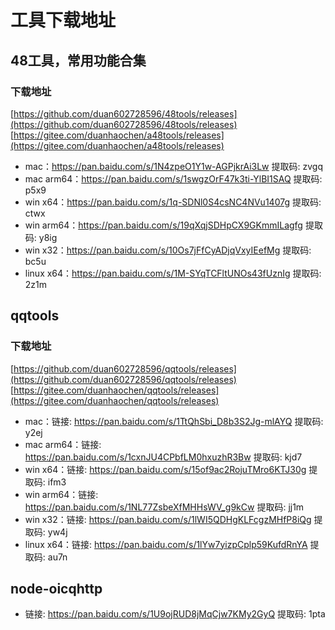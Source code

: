 # 工具下载地址

## 48工具，常用功能合集

### 下载地址
[https://github.com/duan602728596/48tools/releases](https://github.com/duan602728596/48tools/releases)   
[https://gitee.com/duanhaochen/a48tools/releases](https://gitee.com/duanhaochen/a48tools/releases)
* mac：https://pan.baidu.com/s/1N4zpeO1Y1w-AGPjkrAi3Lw 提取码: zvgq
* mac arm64：https://pan.baidu.com/s/1swgzOrF47k3ti-YlBI1SAQ 提取码: p5x9
* win x64：https://pan.baidu.com/s/1q-SDNl0S4csNC4NVu1407g 提取码: ctwx
* win arm64：https://pan.baidu.com/s/19qXqjSDHpCX9GKmmILagfg 提取码: y8ig
* win x32：https://pan.baidu.com/s/10Os7jFfCyADjqVxyIEefMg 提取码: bc5u
* linux x64：https://pan.baidu.com/s/1M-SYqTCFltUNOs43fUznIg 提取码: 2z1m

## qqtools

### 下载地址
[https://github.com/duan602728596/qqtools/releases](https://github.com/duan602728596/qqtools/releases)   
[https://gitee.com/duanhaochen/qqtools/releases](https://gitee.com/duanhaochen/qqtools/releases)
* mac：链接: https://pan.baidu.com/s/1TtQhSbi_D8b3S2Jg-mlAYQ 提取码: y2ej
* mac arm64：链接: https://pan.baidu.com/s/1cxnJU4CPbfLM0hxuzhR3Bw 提取码: kjd7
* win x64：链接: https://pan.baidu.com/s/15of9ac2RojuTMro6KTJ30g 提取码: ifm3
* win arm64：链接: https://pan.baidu.com/s/1NL77ZsbeXfMHHsWV_g9kCw 提取码: jj1m
* win x32：链接: https://pan.baidu.com/s/1lWI5QDHgKLFcgzMHfP8iQg 提取码: yw4j
* linux x64：链接: https://pan.baidu.com/s/1lYw7yizpCplp59KufdRnYA 提取码: au7n

## node-oicqhttp

* 链接: https://pan.baidu.com/s/1U9ojRUD8jMqCjw7KMy2GyQ 提取码: 1pta
